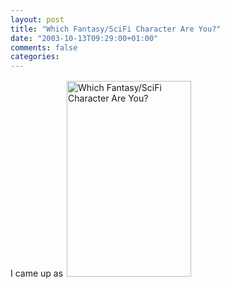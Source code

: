 ```yaml
---
layout: post
title: "Which Fantasy/SciFi Character Are You?"
date: "2003-10-13T09:29:00+01:00"
comments: false
categories: 
---
```


<p>I came up as <a href="http://www.tk421.net/character/"><img src="http://www.tk421.net/character/yoda.jpg" border="2" height="313" alt="Which Fantasy/SciFi Character Are You?" style="border-color:#f8f8ff;" width="199" /></a></p>

